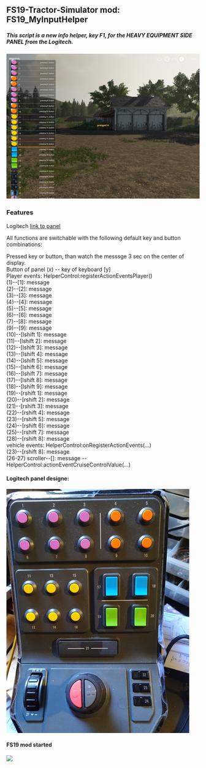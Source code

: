 ## FS19-Tractor-Simulator mod: FS19_MyInputHelper

##### This script is a new info helper, key F1, for the HEAVY EQUIPMENT SIDE PANEL from the Logitech.


![](https://github.com/ptiszai/FS19_MyInputHelper/blob/main/doc/fsScreen2.png)
### Features
Logitech
 [link to panel](https://www.logitechg.com/en-us/products/farm/farm-simulator-game-bundle.945-000063.html#product-tech-specs
)

All functions are switchable with the following default key and button combinations:

Pressed key or button, than watch the messsge 3 sec on the center of display.<br> 
Button of panel (x) -- key of keyboard [y]<br> 
Player events: HelperControl:registerActionEventsPlayer()<br> 
(1)--[1]: message<br> 
(2)--[2]: message<br> 
(3)--[3]: message<br> 
(4)--[4]: message<br> 
(5)--[5]: message<br> 
(6)--[6]: message<br> 
(7)--[8]: message<br> 
(9)--[9]: message<br> 
(10)--[lshift 1]: message<br> 
(11)--[lshift 2]: message<br> 
(12)--[lshift 3]: message<br> 
(13)--[lshift 4]: message<br> 
(14)--[lshift 5]: message<br> 
(15)--[lshift 6]: message<br> 
(16)--[lshift 7]: message<br> 
(17)--[lshift 8]: message<br> 
(18)--[lshift 9]: message<br> 
(19)--[rshift 1]: message<br> 
(20)--[rshift 2]: message<br> 
(21)--[rshift 3]: message<br> 
(22)--[rshift 4]: message<br> 
(23)--[rshift 5]: message<br> 
(24)--[rshift 6]: message<br> 
(25)--[rshift 7]: message<br> 
(28)--[rshift 8]: message<br> 
vehicle events: HelperControl:onRegisterActionEvents(...)<br> 
(23)--[rshift 8]: message<br> 
(26-27) scroller--[]: message -- HelperControl:actionEventCruiseControlValue(...)<br> 


#### Logitech panel designe:

![](https://github.com/ptiszai/FS19_MyInputHelper/blob/main/doc/heavy-equipment-side-panel.jpg)


#### FS19 mod started
![](https://github.com/ptiszaiFS19_MyInputHelper/blob/main/doc/fsScreen1.png)

